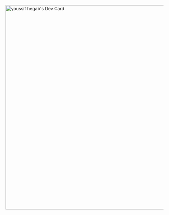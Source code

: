 <a href="https://app.daily.dev/youssifhegab"><img src="https://api.daily.dev/devcards/v2/Bxmn2z3cI9yLQrrt0qiDc.png?type=wide&r=9br" width="652" alt="youssif hegab's Dev Card"/></a>
